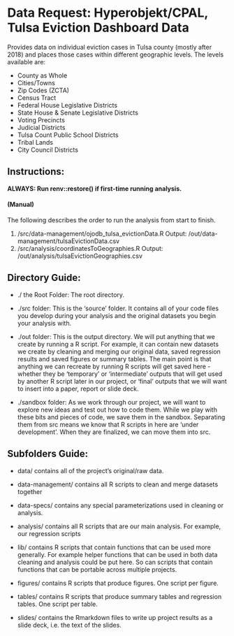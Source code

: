# Data Request: Hyperobjekt/CPAL, Tulsa Eviction Dashboard Data

Provides data on individual eviction cases in Tulsa county (mostly after 2018)
and places those cases within different geographic levels. The levels available are:
- County as Whole
- Cities/Towns
- Zip Codes (ZCTA)
- Census Tract
- Federal House Legislative Districts
- State House & Senate Legislative Districts
- Voting Precincts
- Judicial Districts
- Tulsa Count Public School Districts
- Tribal Lands
- City Council Districts

## Instructions:

**ALWAYS: Run renv::restore() if first-time running analysis.**

#### (Manual)

The following describes the order to run the analysis from start to finish.
1) /src/data-management/ojodb_tulsa_evictionData.R
   Output: /out/data-management/tulsaEvictionData.csv
2) /src/analysis/coordinatesToGeographies.R
   Output: /out/analysis/tulsaEvictionGeographies.csv

## Directory Guide:

-  ./ the Root Folder: The root directory.

-  ./src folder: This is the ‘source’ folder. It contains all of your code files you develop
   during your analysis and the original datasets you begin your analysis with.

-  ./out folder: This is the output directory. We will put anything that we create by
   running a R script. For example, it can contain new datasets we create by cleaning
   and merging our original data, saved regression results and saved figures or summary
   tables. The main point is that anything we can recreate by running R scripts will get
   saved here - whether they be ‘temporary’ or ‘intermediate’ outputs that will get used
   by another R script later in our project, or ‘final’ outputs that we will want to
   insert into a paper, report or slide deck.

- ./sandbox folder: As we work through our project, we will want to explore new ideas
  and test out how to code them. While we play with these bits and pieces of code, we
  save them in the sandbox. Separating them from src means we know that R scripts in
  here are ‘under development’. When they are finalized, we can move them into src.

## Subfolders Guide:

- data/ contains all of the project’s original/raw data.

- data-management/ contains all R scripts to clean and merge datasets together

- data-specs/ contains any special parameterizations used in cleaning or analysis.

- analysis/ contains all R scripts that are our main analysis. For example, our
     regression scripts

- lib/ contains R scripts that contain functions that can be used more generally.
      For example helper functions that can be used in both data cleaning and analysis
      could be put here. So can scripts that contain functions that can be portable
      across multiple projects.

- figures/ contains R scripts that produce figures. One script per figure.

- tables/ contains R scripts that produce summary tables and regression tables.
     One script per table.

- slides/ contains the Rmarkdown files to write up project results as a slide deck, i.e. the text of the slides.
